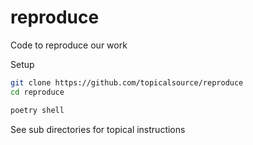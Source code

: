 # reproduce

Code to reproduce our work


Setup

```sh
git clone https://github.com/topicalsource/reproduce
cd reproduce

poetry shell
```

See sub directories for topical instructions